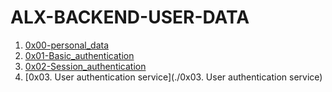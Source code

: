 # ALX-BACKEND-USER-DATA

1. [0x00-personal_data](./0x00-personal_data/)
2. [0x01-Basic_authentication](./0x01-Basic_authentication)
3. [0x02-Session_authentication](./0x02-Session_authentication)
4. [0x03. User authentication service](./0x03. User authentication service)
